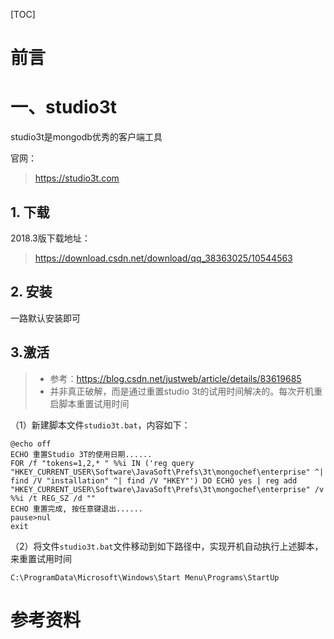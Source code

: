 [TOC]





# 前言



# 一、studio3t 

studio3t是mongodb优秀的客户端工具 

官网：

> https://studio3t.com



## 1. 下载

2018.3版下载地址：

> https://download.csdn.net/download/qq_38363025/10544563



 ## 2. 安装

一路默认安装即可



## 3.激活

> - 参考：https://blog.csdn.net/justweb/article/details/83619685
> - 并非真正破解，而是通过重置studio 3t的试用时间解决的。每次开机重启脚本重置试用时间



（1）新建脚本文件`studio3t.bat`，内容如下：

```
@echo off
ECHO 重置Studio 3T的使用日期......
FOR /f "tokens=1,2,* " %%i IN ('reg query "HKEY_CURRENT_USER\Software\JavaSoft\Prefs\3t\mongochef\enterprise" ^| find /V "installation" ^| find /V "HKEY"') DO ECHO yes | reg add "HKEY_CURRENT_USER\Software\JavaSoft\Prefs\3t\mongochef\enterprise" /v %%i /t REG_SZ /d ""
ECHO 重置完成, 按任意键退出......
pause>nul
exit
```



（2）将文件`studio3t.bat`文件移动到如下路径中，实现开机自动执行上述脚本，来重置试用时间

```
C:\ProgramData\Microsoft\Windows\Start Menu\Programs\StartUp
```









# 参考资料



